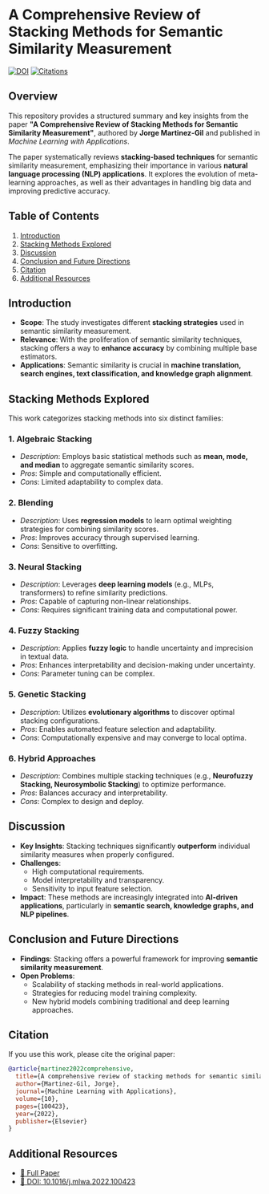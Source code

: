 # A Comprehensive Review of Stacking Methods for Semantic Similarity Measurement

[![DOI](https://zenodo.org/badge/DOI/10.1016/j.mlwa.2022.100423.svg)](https://doi.org/10.1016/j.mlwa.2022.100423) [![Citations](https://img.shields.io/badge/citations-30-blue)](https://scholar.google.com/citations?view_op=view_citation&hl=en&citation_for_view=X1pRUYcAAAAJ:DPO9WFcz7UcC)

## Overview
This repository provides a structured summary and key insights from the paper **"A Comprehensive Review of Stacking Methods for Semantic Similarity Measurement"**, authored by **Jorge Martinez-Gil** and published in *Machine Learning with Applications*.

The paper systematically reviews **stacking-based techniques** for semantic similarity measurement, emphasizing their importance in various **natural language processing (NLP) applications**. It explores the evolution of meta-learning approaches, as well as their advantages in handling big data and improving predictive accuracy.

## Table of Contents
1. [Introduction](#introduction)
2. [Stacking Methods Explored](#stacking-methods-explored)
3. [Discussion](#discussion)
4. [Conclusion and Future Directions](#conclusion-and-future-directions)
5. [Citation](#citation)
6. [Additional Resources](#additional-resources)

## Introduction
- **Scope**: The study investigates different **stacking strategies** used in semantic similarity measurement.
- **Relevance**: With the proliferation of semantic similarity techniques, stacking offers a way to **enhance accuracy** by combining multiple base estimators.
- **Applications**: Semantic similarity is crucial in **machine translation, search engines, text classification, and knowledge graph alignment**.

## Stacking Methods Explored
This work categorizes stacking methods into six distinct families:

### 1. **Algebraic Stacking**
   - *Description*: Employs basic statistical methods such as **mean, mode, and median** to aggregate semantic similarity scores.
   - *Pros*: Simple and computationally efficient.
   - *Cons*: Limited adaptability to complex data.

### 2. **Blending**
   - *Description*: Uses **regression models** to learn optimal weighting strategies for combining similarity scores.
   - *Pros*: Improves accuracy through supervised learning.
   - *Cons*: Sensitive to overfitting.

### 3. **Neural Stacking**
   - *Description*: Leverages **deep learning models** (e.g., MLPs, transformers) to refine similarity predictions.
   - *Pros*: Capable of capturing non-linear relationships.
   - *Cons*: Requires significant training data and computational power.

### 4. **Fuzzy Stacking**
   - *Description*: Applies **fuzzy logic** to handle uncertainty and imprecision in textual data.
   - *Pros*: Enhances interpretability and decision-making under uncertainty.
   - *Cons*: Parameter tuning can be complex.

### 5. **Genetic Stacking**
   - *Description*: Utilizes **evolutionary algorithms** to discover optimal stacking configurations.
   - *Pros*: Enables automated feature selection and adaptability.
   - *Cons*: Computationally expensive and may converge to local optima.

### 6. **Hybrid Approaches**
   - *Description*: Combines multiple stacking techniques (e.g., **Neurofuzzy Stacking, Neurosymbolic Stacking**) to optimize performance.
   - *Pros*: Balances accuracy and interpretability.
   - *Cons*: Complex to design and deploy.

## Discussion
- **Key Insights**: Stacking techniques significantly **outperform** individual similarity measures when properly configured.
- **Challenges**:
  - High computational requirements.
  - Model interpretability and transparency.
  - Sensitivity to input feature selection.
- **Impact**: These methods are increasingly integrated into **AI-driven applications**, particularly in **semantic search, knowledge graphs, and NLP pipelines**.

## Conclusion and Future Directions
- **Findings**: Stacking offers a powerful framework for improving **semantic similarity measurement**.
- **Open Problems**:
  - Scalability of stacking methods in real-world applications.
  - Strategies for reducing model training complexity.
  - New hybrid models combining traditional and deep learning approaches.

## Citation
If you use this work, please cite the original paper:

```bibtex
@article{martinez2022comprehensive,
  title={A comprehensive review of stacking methods for semantic similarity measurement},
  author={Martinez-Gil, Jorge},
  journal={Machine Learning with Applications},
  volume={10},
  pages={100423},
  year={2022},
  publisher={Elsevier}
}
```

## Additional Resources
- [📄 Full Paper](https://www.sciencedirect.com/science/article/pii/S2666827022000986)
- [🔗 DOI: 10.1016/j.mlwa.2022.100423](https://doi.org/10.1016/j.mlwa.2022.100423)



